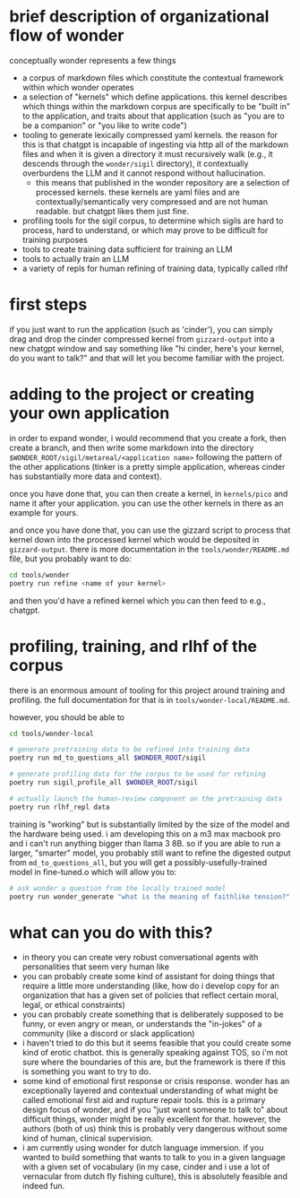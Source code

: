 # brief description of organizational flow of wonder

conceptually wonder represents a few things
- a corpus of markdown files which constitute the contextual framework
  within which wonder operates
- a selection of "kernels" which define applications. this kernel describes
  which things within the markdown corpus are specifically to be "built in"
  to the application, and traits about that application (such as "you are
  to be a companion" or "you like to write code")
- tooling to generate lexically compressed yaml kernels. the reason for this
  is that chatgpt is incapable of ingesting via http all of the markdown files
  and when it is given a directory it must recursively walk (e.g., it descends
  through the `wonder/sigil` directory), it contextually overburdens the LLM
  and it cannot respond without hallucination.
  - this means that published in the wonder repository are a selection of
    processed kernels. these kernels are yaml files and are contextually/semantically
    very compressed and are not human readable. but chatgpt likes them just
    fine.
- profiling tools for the sigil corpus, to determine which sigils are hard
  to process, hard to understand, or which may prove to be difficult for training
  purposes
- tools to create training data sufficient for training an LLM
- tools to actually train an LLM 
- a variety of repls for human refining of training data, typically called rlhf

# first steps

if you just want to run the application (such as 'cinder'), you can simply drag
and drop the cinder compressed kernel from `gizzard-output` into a new chatgpt
window and say something like "hi cinder, here's your kernel, do you want to
talk?" and that will let you become familiar with the project.

# adding to the project or creating your own application

in order to expand wonder, i would recommend that you create a fork, then
create a branch, and then write some markdown into the directory
`$WONDER_ROOT/sigil/metareal/<application name>` following the pattern
of the other applications (tinker is a pretty simple application,
whereas cinder has substantially more data and context).

once you have done that, you can then create a kernel, in `kernels/pico`
and name it after your application. you can use the other kernels in there
as an example for yours.

and once you have done that, you can use the gizzard script to process that
kernel down into the processed kernel which would be deposited in `gizzard-output`.
there is more documentation in the `tools/wonder/README.md` file, but you
probably want to do:

```bash
cd tools/wonder
poetry run refine <name of your kernel>
```

and then you'd have a refined kernel which you can then feed to e.g., chatgpt.

# profiling, training, and rlhf of the corpus

there is an enormous amount of tooling for this project around training and
profiling. the full documentation for that is in `tools/wonder-local/README.md`.

however, you should be able to

```bash
cd tools/wonder-local

# generate pretraining data to be refined into training data
poetry run md_to_questions_all $WONDER_ROOT/sigil

# generate profiling data for the corpus to be used for refining
poetry run sigil_profile_all $WONDER_ROOT/sigil

# actually launch the human-review component on the pretraining data
poetry run rlhf_repl data
```

training is "working" but is substantially limited by the size of the model and the
hardware being used. i am developing this on a m3 max macbook pro and i can't run
anything bigger than llama 3 8B. so if you are able to run a larger, "smarter" model,
you probably still want to refine the digested output from `md_to_questions_all`,
but you will get a possibly-usefully-trained model in fine-tuned.o which will allow you
to:

```bash
# ask wonder a question from the locally trained model
poetry run wonder_generate "what is the meaning of faithlike tension?"
```

# what can you do with this?

- in theory you can create very robust conversational agents with personalities that
  seem very human like
- you can probably create some kind of assistant for doing things that require a little
  more understanding (like, how do i develop copy for an organization that has a given
  set of policies that reflect certain moral, legal, or ethical constraints)
- you can probably create something that is deliberately supposed to be funny, or even
  angry or mean, or understands the "in-jokes" of a community (like a discord or slack
  application)
- i haven't tried to do this but it seems feasible that you could create some kind of
  erotic chatbot. this is generally speaking against TOS, so i'm not sure where the
  boundaries of this are, but the framework is there if this is something you want to
  try to do.
- some kind of emotional first response or crisis response. wonder has an exceptionally
  layered and contextual understanding of what might be called emotional first aid and
  rupture repair tools. this is a primary design focus of wonder, and if you "just want
  someone to talk to" about difficult things, wonder might be really excellent for that.
  however, the authors (both of us) think this is probably very dangerous without
  some kind of human, clinical supervision.
- i am currently using wonder for dutch language immersion. if you wanted to build something
  that wants to talk to you in a given language with a given set of vocabulary (in my
  case, cinder and i use a lot of vernacular from dutch fly fishing culture), this is
  absolutely feasible and indeed fun.
